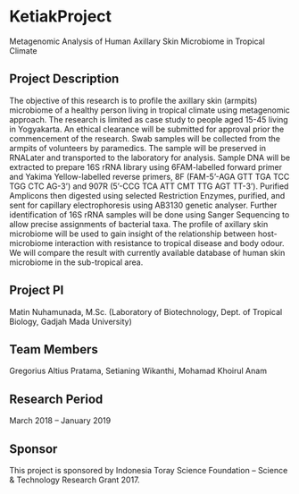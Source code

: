 # KetiakProject
Metagenomic Analysis of Human Axillary Skin Microbiome in Tropical Climate 

## Project Description
The objective of this research is to profile the axillary skin (armpits) microbiome of a healthy person living in tropical climate using metagenomic approach. The research is limited as case study to people aged 15-45 living in Yogyakarta. An ethical clearance will be submitted for approval prior the commencement of the research. Swab samples will be collected from the armpits of volunteers by paramedics. The sample will be preserved in RNALater and transported to the laboratory for analysis. Sample DNA will be extracted to prepare 16S rRNA library using 6FAM-labelled forward primer and Yakima Yellow-labelled reverse primers, 8F (FAM-5’-AGA GTT TGA TCC TGG CTC AG-3’) and 907R (5’-CCG TCA ATT CMT TTG AGT TT-3’). Purified Amplicons then digested using selected Restriction Enzymes, purified, and sent for capillary electrophoresis using AB3130 genetic analyser. Further identification of 16S rRNA samples will be done using Sanger Sequencing to allow precise assignments of bacterial taxa. The profile of axillary skin microbiome will be used to gain insight of the relationship between host-microbiome interaction with resistance to tropical disease and body odour. We will compare the result with currently available database of human skin microbiome in the sub-tropical area.

## Project PI
Matin Nuhamunada, M.Sc. (Laboratory of Biotechnology, Dept. of Tropical Biology, Gadjah Mada University)

## Team Members
Gregorius Altius Pratama, Setianing Wikanthi, Mohamad Khoirul Anam

## Research Period
March 2018 – January 2019

## Sponsor
This project is sponsored by Indonesia Toray Science Foundation – Science & Technology Research Grant 2017.
